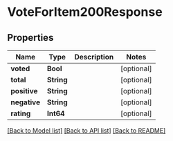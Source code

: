 # VoteForItem200Response

## Properties
Name | Type | Description | Notes
------------ | ------------- | ------------- | -------------
**voted** | **Bool** |  | [optional] 
**total** | **String** |  | [optional] 
**positive** | **String** |  | [optional] 
**negative** | **String** |  | [optional] 
**rating** | **Int64** |  | [optional] 

[[Back to Model list]](../README.md#documentation-for-models) [[Back to API list]](../README.md#documentation-for-api-endpoints) [[Back to README]](../README.md)


